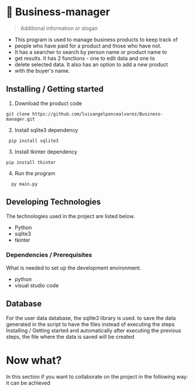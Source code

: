 # 🚀 Business-manager

> Additional information or slogan

- This program is used to manage business products to keep track of
- people who have paid for a product and those who have not.
- It has a searcher to search by person name or product name to
- get results. It has 2 functions - one to edit data and one to
- delete selected data. It also has an option to add a new product
- with the buyer's name.

## Installing / Getting started

1. Download the product code

```
git clone https://github.com/luisangelponcealvarez/Business-manager.git
```

2. Install sqlite3 dependency

```
 pip install sqlite3
```

3. Install tkinter dependency

```
pip install tkinter
```

4. Run the program

```
  py main.py
```

## Developing Technologies

The technologies used in the project are listed below.

- Python
- sqlite3
- tkinter

### Dependencies / Prerequisites

What is needed to set up the development environment.

- python
- visual studio code

## Database

For the user data database, the sqlite3 library is used.
to save the data generated in the script to have the files instead of executing the steps Installing / Getting started and automatically after executing the previous steps, the file where the data is saved will be created

# Now what?

In this section if you want to collaborate on the project in the following way: it can be achieved
